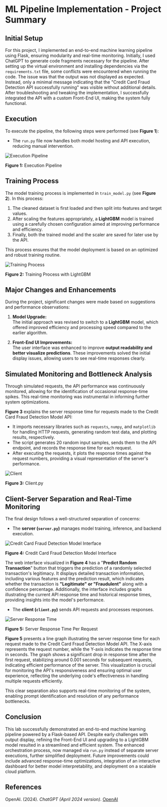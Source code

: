 # ML Pipeline Implementation - Project Summary

## Initial Setup

For this project, I implemented an end-to-end machine learning pipeline using Flask, ensuring modularity and real-time monitoring. Initially, I used ChatGPT to generate code fragments necessary for the pipeline. After setting up the virtual environment and installing dependencies via the `requirements.txt` file, some conflicts were encountered when running the code. The issue was that the output was not displayed as expected. Instead, only a minimal message indicating that the "Credit Card Fraud Detection API successfully running" was visible without additional details. After troubleshooting and tweaking the implementation, I successfully integrated the API with a custom Front-End UI, making the system fully functional.

## Execution

To execute the pipeline, the following steps were performed (see **Figure 1**):

- The `run.py` file now handles both model hosting and API execution, reducing manual intervention.

![Execution Pipeline](/Images/execution-pipeline.png)

**Figure 1:** Execution Pipeline

## Training Process

The model training process is implemented in `train_model.py` (see **Figure 2**). In this process:

1. The cleaned dataset is first loaded and then split into features and target values.
2. After scaling the features appropriately, a **LightGBM** model is trained using a carefully chosen configuration aimed at improving performance and efficiency.
3. Finally, both the trained model and the scaler are saved for later use by the API.

This process ensures that the model deployment is based on an optimized and robust training routine.

![Training Process](/Images/training-process.png)

**Figure 2:** Training Process with LightGBM

## Major Changes and Enhancements

During the project, significant changes were made based on suggestions and performance observations:

1. **Model Upgrade:**  
   The initial approach was revised to switch to a **LightGBM** model, which offered improved efficiency and processing speed compared to the earlier algorithm.

2. **Front-End UI Improvements:**  
   The user interface was enhanced to improve **output readability and better visualize predictions**. These improvements solved the initial display issues, allowing users to see real-time responses clearly.

## Simulated Monitoring and Bottleneck Analysis

Through simulated requests, the API performance was continuously monitored, allowing for the identification of occasional response-time spikes. This real-time monitoring was instrumental in informing further system optimizations.

**Figure 3** explains the server response time for requests made to the Credit Card Fraud Detection Model API:

- It imports necessary libraries such as `requests`, `numpy`, and `matplotlib` for handling HTTP requests, generating random test data, and plotting results, respectively.
- The script generates 20 random input samples, sends them to the API endpoint, and records the response time for each request.
- After executing the requests, it plots the response times against the request numbers, providing a visual representation of the server's performance.

![Client](/Images/client.png)

**Figure 3:** Client.py

## Client-Server Separation and Real-Time Monitoring

The final design follows a well-structured separation of concerns:

- The **server (`server.py`)** manages model training, inference, and backend execution.

![Credit Card Fraud Detection Model Interface](/Images/interface.jpg)

**Figure 4:** Credit Card Fraud Detection Model Interface

The web interface visualized in **Figure 4** has a "**Predict Random Transaction**" button that triggers the prediction of a randomly selected transaction's legitimacy. It displays detailed transaction information, including various features and the prediction result, which indicates whether the transaction is **"Legitimate" or "Fraudulent"** along with a confidence percentage. Additionally, the interface includes graphs illustrating the current API response time and historical response times, providing insights into the model's performance.

- The **client (`client.py`)** sends API requests and processes responses.

![Server Response Time](/Images/response-time.jpg)

**Figure 5:** Server Response Time Per Request

**Figure 5** presents a line graph illustrating the server response time for each request made to the Credit Card Fraud Detection Model API. The X-axis represents the request number, while the Y-axis indicates the response time in seconds. The graph shows a significant drop in response time after the first request, stabilizing around 0.001 seconds for subsequent requests, indicating efficient performance of the server. This visualization is crucial for monitoring the API's responsiveness and ensuring optimal user experience, reflecting the underlying code's effectiveness in handling multiple requests efficiently.

This clear separation also supports real-time monitoring of the system, enabling prompt identification and resolution of any performance bottlenecks.

## Conclusion

This lab successfully demonstrated an end-to-end machine learning pipeline powered by a Flask-based API. Despite early challenges with output display, refining the Front-End UI and upgrading to a LightGBM model resulted in a streamlined and efficient system. The enhanced orchestration process, now managed via `run.py` instead of separate server executions, further simplified deployment. Future improvements could include advanced response-time optimizations, integration of an interactive dashboard for better model interpretability, and deployment on a scalable cloud platform.

## References

OpenAI. (2024). _ChatGPT (April 2024 version)_. [OpenAI](https://openai.com)
